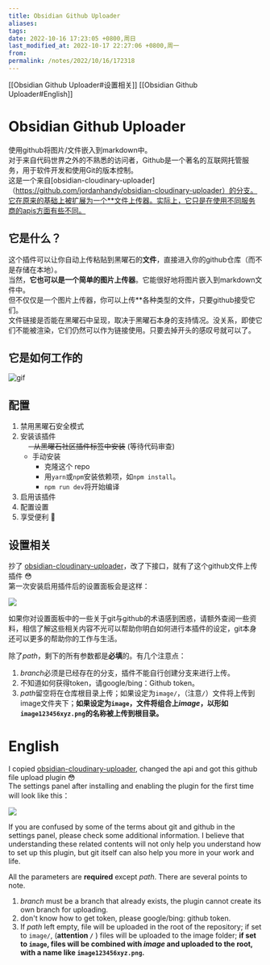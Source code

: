 ```yaml
---
title: Obsidian Github Uploader
aliases: 
tags: 
date: 2022-10-16 17:23:05 +0800,周日
last_modified_at: 2022-10-17 22:27:06 +0800,周一
from: 
permalink: /notes/2022/10/16/172318
---
```


[[Obsidian Github Uploader#设置相关]] [[Obsidian Github Uploader#English]]

# Obsidian Github Uploader

使用github将图片/文件嵌入到markdown中。  
对于来自代码世界之外的不熟悉的访问者，Github是一个著名的互联网托管服务，用于软件开发和使用Git的版本控制。  
这是一个来自[obsidian-cloudinary-uploader]（https://github.com/jordanhandy/obsidian-cloudinary-uploader）的分支。它在原来的基础上被扩展为一个**文件上传器。实际上，它只是在使用不同服务商的apis方面有些不同。

## 它是什么？

这个插件可以让你自动上传粘贴到黑曜石的**文件**，直接进入你的github仓库（而不是存储在本地）。  
当然，**它也可以是一个简单的图片上传器**。它能很好地将图片嵌入到markdown文件中。  
但不仅仅是一个图片上传器，你可以上传**各种类型的文件，只要github接受它们。  
文件链接是否能在黑曜石中呈现，取决于黑曜石本身的支持情况。没关系，即使它们不能被渲染，它们仍然可以作为链接使用。只要去掉开头的感叹号就可以了。

## 它是如何工作的

![gif](https://user-images.githubusercontent.com/55282569/196027715-b3d04158-d4ad-4f3a-91f4-0c55c030b4d4.gif)

## 配置

1. 禁用黑曜石安全模式
2. 安装该插件  
    ~~- 从黑曜石社区插件标签中安装~~ (等待代码审查)
    - 手动安装  
      - 克隆这个 repo  
      - 用`yarn`或`npm`安装依赖项，如`npm install`。
      - `npm run dev`将开始编译
3. 启用该插件
4. 配置设置
5. 享受便利 :star2:

## 设置相关

抄了 [obsidian-cloudinary-uploader](https://github.com/jordanhandy/obsidian-cloudinary-uploader)，改了下接口，就有了这个github文件上传插件 :flushed:  
第一次安装启用插件后的设置面板会是这样：

![](https://res.cloudinary.com/dbbz8b3ce/image/upload/v1666011210/image_note/ozaqeztjcwc0jl0xugcr.png)

如果你对设置面板中的一些关于git与github的术语感到困惑，请额外查阅一些资料，相信了解这些相关内容不光可以帮助你明白如何进行本插件的设定，git本身还可以更多的帮助你的工作与生活。

除了*path*，剩下的所有参数都是**必填**的。有几个注意点：  

1. *branch*必须是已经存在的分支，插件不能自行创建分支来进行上传。  
2. 不知道如何获得token，请google/bing：Github token。
3. *path*留空将在仓库根目录上传；如果设定为`image/`，（注意`/`）文件将上传到image文件夹下；**如果设定为`image`，文件将组合上*image*，以形如`image123456xyz.png`的名称被上传到根目录。**

# English

I copied [obsidian-cloudinary-uploader](https://github.com/jordanhandy/obsidian-cloudinary-uploader), changed the api and got this github file upload plugin :flushed:  
The settings panel after installing and enabling the plugin for the first time will look like this：

![](https://res.cloudinary.com/dbbz8b3ce/image/upload/v1666011210/image_note/ozaqeztjcwc0jl0xugcr.png)

If you are confused by some of the terms about git and github in the settings panel, please check some additional information. I believe that understanding these related contents will not only help you understand how to set up this plugin, but git itself can also help you more in your work and life.

All the parameters are **required** except *path*. There are several points to note.

1. *branch* must be a branch that already exists, the plugin cannot create its own branch for uploading.
2. don't know how to get token, please google/bing: github token.
3. If *path* left empty, file will be uploaded in the root of the repository; if set to `image/`, (**attention `/`** ) files will be uploaded to the image folder; **if set to `image`, files will be combined with *image* and uploaded to the root, with a name like `image123456xyz.png`.**
